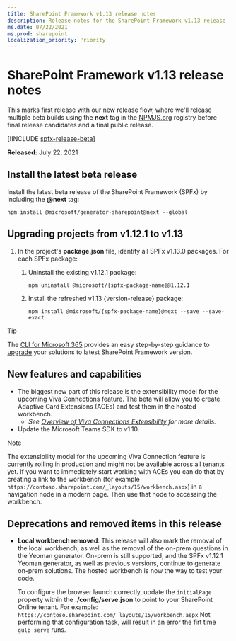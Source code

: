 ```yaml
---
title: SharePoint Framework v1.13 release notes
description: Release notes for the SharePoint Framework v1.13 release
ms.date: 07/22/2021
ms.prod: sharepoint
localization_priority: Priority
---
```

# SharePoint Framework v1.13 release notes

This marks first release with our new release flow, where we'll release multiple beta builds using the **next** tag in the [NPMJS.org](https://www.npmjs.org) registry before final release candidates and a final public release.

[!INCLUDE [spfx-release-beta](../../includes/snippets/spfx-release-beta.md)]

**Released:** July 22, 2021

## Install the latest beta release

Install the latest beta release of the SharePoint Framework (SPFx) by including the **@next** tag:

```console
npm install @microsoft/generator-sharepoint@next --global
```

## Upgrading projects from v1.12.1 to v1.13

1. In the project's **package.json** file, identify all SPFx v1.13.0 packages. For each SPFx package:
    1. Uninstall the existing v1.12.1 package:

        ```console
        npm uninstall @microsoft/{spfx-package-name}@1.12.1
        ```

    1. Install the refreshed v1.13 {version-release} package:

        ```console
        npm install @microsoft/{spfx-package-name}@next --save --save-exact
        ```

> [!TIP]
> The [CLI for Microsoft 365](https://aka.ms/o365cli) provides an easy step-by-step guidance to [upgrade](https://pnp.github.io/cli-microsoft365/cmd/spfx/project/project-upgrade/) your solutions to latest SharePoint Framework version.

## New features and capabilities

- The biggest new part of this release is the extensibility model for the upcoming Viva Connections feature. The beta will allow you to create Adaptive Card Extensions (ACEs) and test them in the hosted workbench.
  - *See [Overview of Viva Connections Extensibility](viva/overview-viva-connections.md) for more details.*
- Update the Microsoft Teams SDK to v1.10.

> [!NOTE]
> The extensibility model for the upcoming Viva Connection feature is currently rolling in production and might not be available across all tenants yet. If you want to immediately start working with ACEs you can do that by creating a link to the workbench (for example `https://contoso.sharepoint.com/_layouts/15/workbench.aspx`) in a navigation node in a modern page. Then use that node to accessing the workbench.


## Deprecations and removed items in this release

- **Local workbench removed**: This release will also mark the removal of the local workbench, as well as the removal of the on-prem questions in the Yeoman generator. On-prem is still supported, and the SPFx v1.12.1 Yeoman generator, as well as previous versions, continue to generate on-prem solutions. The hosted workbench is now the way to test your code.

    To configure the browser launch correctly, update the `initialPage` property within the **./config/serve.json** to point to your SharePoint Online tenant. For example: `https://contoso.sharepoint.com/_layouts/15/workbench.aspx`
    Not performing that configuration task, will result in an error the firt time `gulp serve` runs.

